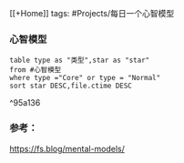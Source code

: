 
[[+Home]]
tags: #Projects/每日一个心智模型 


### 心智模型


```dataview
table type as "类型",star as "star"
from #心智模型 
where type ="Core" or type = "Normal"
sort star DESC,file.ctime DESC
```

^95a136






### 参考：
https://fs.blog/mental-models/